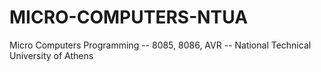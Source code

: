 # MICRO-COMPUTERS-NTUA
Micro Computers Programming -- 8085, 8086, AVR -- National Technical University of Athens
